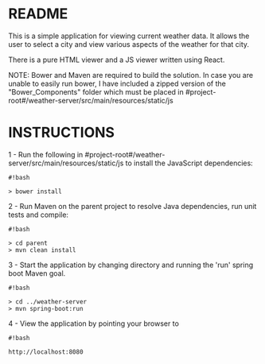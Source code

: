 # README #

This is a simple application for viewing current weather data.  It allows the user to select a city and view various aspects of the weather for that city.

There is a pure HTML viewer and a JS viewer written using React. 

NOTE: Bower and Maven are required to build the solution. In case you are unable to easily run bower, I have included a zipped version of the "Bower_Components" folder which must be placed in #project-root#/weather-server/src/main/resources/static/js


# INSTRUCTIONS #

1 - Run the following in #project-root#/weather-server/src/main/resources/static/js to install the JavaScript dependencies:
```
#!bash

> bower install
```


2 - Run Maven on the parent project to resolve Java dependencies, run unit tests and compile:
```
#!bash

> cd parent
> mvn clean install
```


3 - Start the application by changing directory and running the 'run' spring boot Maven goal.
```
#!bash

> cd ../weather-server
> mvn spring-boot:run
```


4 - View the application by pointing your browser to 

```
#!bash

http://localhost:8080
```